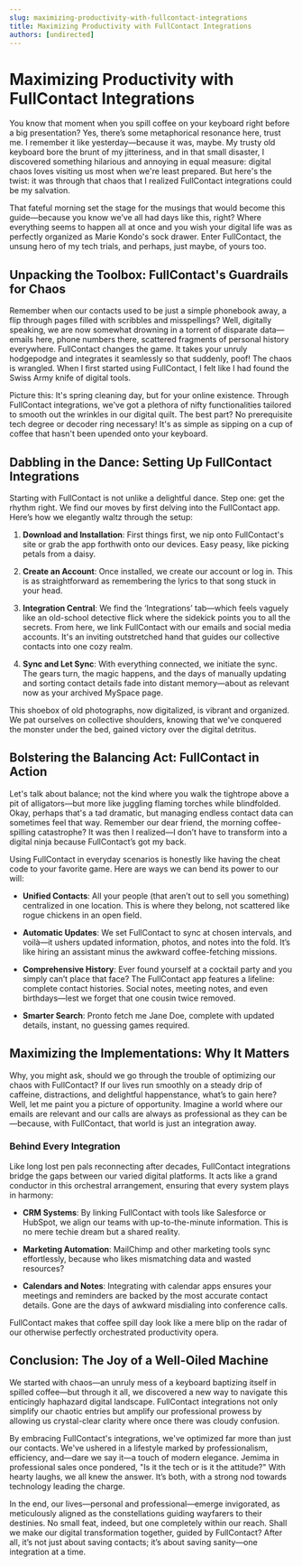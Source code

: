 ```yaml
---
slug: maximizing-productivity-with-fullcontact-integrations
title: Maximizing Productivity with FullContact Integrations
authors: [undirected]
---
```



# Maximizing Productivity with FullContact Integrations

You know that moment when you spill coffee on your keyboard right before a big presentation? Yes, there’s some metaphorical resonance here, trust me. I remember it like yesterday—because it was, maybe. My trusty old keyboard bore the brunt of my jitteriness, and in that small disaster, I discovered something hilarious and annoying in equal measure: digital chaos loves visiting us most when we're least prepared. But here's the twist: it was through that chaos that I realized FullContact integrations could be my salvation. 

That fateful morning set the stage for the musings that would become this guide—because you know we’ve all had days like this, right? Where everything seems to happen all at once and you wish your digital life was as perfectly organized as Marie Kondo's sock drawer. Enter FullContact, the unsung hero of my tech trials, and perhaps, just maybe, of yours too.

## Unpacking the Toolbox: FullContact's Guardrails for Chaos

Remember when our contacts used to be just a simple phonebook away, a flip through pages filled with scribbles and misspellings? Well, digitally speaking, we are now somewhat drowning in a torrent of disparate data—emails here, phone numbers there, scattered fragments of personal history everywhere. FullContact changes the game. It takes your unruly hodgepodge and integrates it seamlessly so that suddenly, poof! The chaos is wrangled. When I first started using FullContact, I felt like I had found the Swiss Army knife of digital tools.

Picture this: It's spring cleaning day, but for your online existence. Through FullContact integrations, we've got a plethora of nifty functionalities tailored to smooth out the wrinkles in our digital quilt. The best part? No prerequisite tech degree or decoder ring necessary! It's as simple as sipping on a cup of coffee that hasn't been upended onto your keyboard.

## Dabbling in the Dance: Setting Up FullContact Integrations

Starting with FullContact is not unlike a delightful dance. Step one: get the rhythm right. We find our moves by first delving into the FullContact app. Here’s how we elegantly waltz through the setup:

1. **Download and Installation**: First things first, we nip onto FullContact's site or grab the app forthwith onto our devices. Easy peasy, like picking petals from a daisy.

2. **Create an Account**: Once installed, we create our account or log in. This is as straightforward as remembering the lyrics to that song stuck in your head.

3. **Integration Central**: We find the ‘Integrations’ tab—which feels vaguely like an old-school detective flick where the sidekick points you to all the secrets. From here, we link FullContact with our emails and social media accounts. It's an inviting outstretched hand that guides our collective contacts into one cozy realm.

4. **Sync and Let Sync**: With everything connected, we initiate the sync. The gears turn, the magic happens, and the days of manually updating and sorting contact details fade into distant memory—about as relevant now as your archived MySpace page.

This shoebox of old photographs, now digitalized, is vibrant and organized. We pat ourselves on collective shoulders, knowing that we've conquered the monster under the bed, gained victory over the digital detritus.

## Bolstering the Balancing Act: FullContact in Action

Let's talk about balance; not the kind where you walk the tightrope above a pit of alligators—but more like juggling flaming torches while blindfolded. Okay, perhaps that's a tad dramatic, but managing endless contact data can sometimes feel that way. Remember our dear friend, the morning coffee-spilling catastrophe? It was then I realized—I don’t have to transform into a digital ninja because FullContact’s got my back.

Using FullContact in everyday scenarios is honestly like having the cheat code to your favorite game. Here are ways we can bend its power to our will:

- **Unified Contacts**: All your people (that aren’t out to sell you something) centralized in one location. This is where they belong, not scattered like rogue chickens in an open field.
  
- **Automatic Updates**: We set FullContact to sync at chosen intervals, and voilà—it ushers updated information, photos, and notes into the fold. It’s like hiring an assistant minus the awkward coffee-fetching missions.

- **Comprehensive History**: Ever found yourself at a cocktail party and you simply can’t place that face? The FullContact app features a lifeline: complete contact histories. Social notes, meeting notes, and even birthdays—lest we forget that one cousin twice removed.

- **Smarter Search**: Pronto fetch me Jane Doe, complete with updated details, instant, no guessing games required.

## Maximizing the Implementations: Why It Matters

Why, you might ask, should we go through the trouble of optimizing our chaos with FullContact? If our lives run smoothly on a steady drip of caffeine, distractions, and delightful happenstance, what’s to gain here? Well, let me paint you a picture of opportunity. Imagine a world where our emails are relevant and our calls are always as professional as they can be—because, with FullContact, that world is just an integration away.

### Behind Every Integration

Like long lost pen pals reconnecting after decades, FullContact integrations bridge the gaps between our varied digital platforms. It acts like a grand conductor in this orchestral arrangement, ensuring that every system plays in harmony:

- **CRM Systems**: By linking FullContact with tools like Salesforce or HubSpot, we align our teams with up-to-the-minute information. This is no mere techie dream but a shared reality.
  
- **Marketing Automation**: MailChimp and other marketing tools sync effortlessly, because who likes mismatching data and wasted resources?

- **Calendars and Notes**: Integrating with calendar apps ensures your meetings and reminders are backed by the most accurate contact details. Gone are the days of awkward misdialing into conference calls.

FullContact makes that coffee spill day look like a mere blip on the radar of our otherwise perfectly orchestrated productivity opera.

## Conclusion: The Joy of a Well-Oiled Machine

We started with chaos—an unruly mess of a keyboard baptizing itself in spilled coffee—but through it all, we discovered a new way to navigate this enticingly haphazard digital landscape. FullContact integrations not only simplify our chaotic entries but amplify our professional prowess by allowing us crystal-clear clarity where once there was cloudy confusion.

By embracing FullContact's integrations, we've optimized far more than just our contacts. We've ushered in a lifestyle marked by professionalism, efficiency, and—dare we say it—a touch of modern elegance. Jemima in professional sales once pondered, "Is it the tech or is it the attitude?" With hearty laughs, we all knew the answer. It’s both, with a strong nod towards technology leading the charge.

In the end, our lives—personal and professional—emerge invigorated, as meticulously aligned as the constellations guiding wayfarers to their destinies. No small feat, indeed, but one completely within our reach. Shall we make our digital transformation together, guided by FullContact? After all, it’s not just about saving contacts; it’s about saving sanity—one integration at a time.
```
